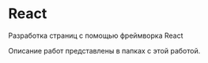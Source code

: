 # React
Разработка страниц с помощью фреймворка React

Описание работ представлены в папках с этой работой.
